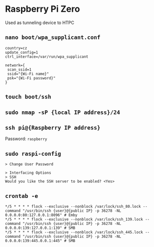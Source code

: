 # Raspberry Pi Zero

Used as tunneling device to HTPC


## `nano boot/wpa_supplicant.conf`

```
country=cz
update_config=1
ctrl_interface=/var/run/wpa_supplicant

network={
 scan_ssid=1
 ssid="{Wi-Fi name}"
 psk="{Wi-Fi password}"
}
```


## `touch boot/ssh`


## `sudo nmap -sP {local IP address}/24`


## `ssh pi@{Raspberry IP address}`

Password: `raspberry`


## `sudo raspi-config`

```
> Change User Password
```

```
> Interfacing Options
> SSH
Would you like the SSH server to be enabled? <Yes>
```


## `crontab -e`

```
*/5 * * * * flock --exclusive --nonblock /var/lock/ssh_80.lock --command "/usr/bin/ssh {user}@{public IP} -p 36278 -NL 0.0.0.0:80:127.0.0.1:8096" # Emby
*/5 * * * * flock --exclusive --nonblock /var/lock/ssh_139.lock --command "/usr/bin/ssh {user}@{public IP} -p 36278 -NL 0.0.0.0:139:127.0.0.1:139" # SMB
*/5 * * * * flock --exclusive --nonblock /var/lock/ssh_445.lock --command "/usr/bin/ssh {user}@{public IP} -p 36278 -NL 0.0.0.0:139:445.0.0.1:445" # SMB
```
